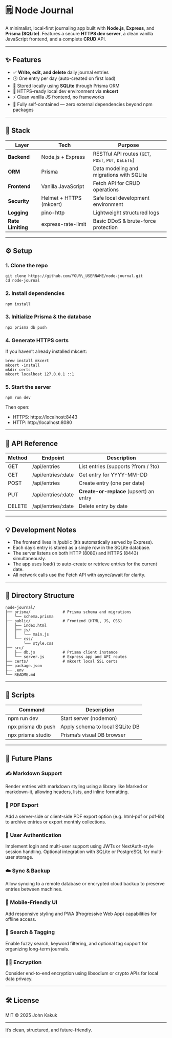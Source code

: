 # 🗒️ Node Journal

A minimalist, local-first journaling app built with **Node.js**, **Express**, and **Prisma (SQLite)**. Features a secure **HTTPS dev server**, a clean vanilla JavaScript frontend, and a complete **CRUD** API.

---- 

## ✨ Features
- ✅ **Write, edit, and delete** daily journal entries
- 🕓 One entry per day (auto-created on first load)
- 💾 Stored locally using **SQLite** through Prisma ORM
- 🔐 HTTPS-ready local dev environment via **mkcert**
- ⚡ Clean vanilla JS frontend, no frameworks
- 🧠 Fully self-contained — zero external dependencies beyond npm packages

---- 

## 🧩 Stack

| Layer             | Tech                    | Purpose                                             |
| ----------------- | ----------------------- | --------------------------------------------------- |
| **Backend**       | Node.js + Express       | RESTful API routes (`GET`, `POST`, `PUT`, `DELETE`) |
| **ORM**           | Prisma                  | Data modeling and migrations with SQLite            |
| **Frontend**      | Vanilla JavaScript      | Fetch API for CRUD operations                       |
| **Security**      | Helmet + HTTPS (mkcert) | Safe local development environment                  |
| **Logging**       | pino-http               | Lightweight structured logs                         |
| **Rate Limiting** | express-rate-limit      | Basic DDoS & brute-force protection                 |

---- 

## ⚙️ Setup

### 1. Clone the repo
	git clone https://github.com/YOUR\_USERNAME/node-journal.git
	cd node-journal

### 2. Install dependencies
	npm install

### 3. Initialize Prisma & the database
	npx prisma db push

### 4. Generate HTTPS certs
If you haven’t already installed mkcert:

	brew install mkcert
	mkcert -install
	mkdir certs
	mkcert localhost 127.0.0.1 ::1

### 5. Start the server
	npm run dev

Then open:
- HTTPS: https://localhost:8443
- HTTP: http://localhost:8080

---- 

## 🧠 API Reference

| **Method** | **Endpoint**       | **Description**                         |
| ---------- | ------------------ | --------------------------------------- |
| GET        | /api/entries       | List entries (supports ?from / ?to)     |
| GET        | /api/entries/:date | Get entry for YYYY-MM-DD                |
| POST       | /api/entries       | Create entry (one per date)             |
| PUT        | /api/entries/:date | **Create-or-replace** (upsert) an entry |
| DELETE     | /api/entries/:date | Delete entry by date                    |

---- 

## 💡 Development Notes
- The frontend lives in /public (it’s automatically served by Express).
- Each day’s entry is stored as a single row in the SQLite database.
- The server listens on both HTTP (8080) and HTTPS (8443) simultaneously.
- The app uses load() to auto-create or retrieve entries for the current date.
- All network calls use the Fetch API with async/await for clarity.

---- 

## 🧱 Directory Structure

    node-journal/
    ├── prisma/              # Prisma schema and migrations
    │   └── schema.prisma
    ├── public/              # Frontend (HTML, JS, CSS)
    │   ├── index.html
    │   ├── js/
    │   │   └── main.js
    │   └── css/
    │       └── style.css
    ├── src/
    │   ├── db.js            # Prisma client instance
    │   └── server.js        # Express app and API routes
    ├── certs/               # mkcert local SSL certs
    ├── package.json
    ├── .env
    └── README.md

---- 

## 🧰 Scripts

| **Command**        | **Description**                 |
| ------------------ | ------------------------------- |
| npm run dev        | Start server (nodemon)          |
| npx prisma db push | Apply schema to local SQLite DB |
| npx prisma studio  | Prisma’s visual DB browser      |

---- 

## 🚀 Future Plans

### ✍️ Markdown Support

Render entries with markdown styling using a library like Marked or markdown-it, allowing headers, lists, and inline formatting.

### 🧾 PDF Export

Add a server-side or client-side PDF export option (e.g. html-pdf or pdf-lib) to archive entries or export monthly collections.

### 👤 User Authentication

Implement login and multi-user support using JWTs or NextAuth-style session handling.
Optional integration with SQLite or PostgreSQL for multi-user storage.

### ☁️ Sync & Backup

Allow syncing to a remote database or encrypted cloud backup to preserve entries between machines.

### 📱 Mobile-Friendly UI

Add responsive styling and PWA (Progressive Web App) capabilities for offline access.

### 🧠 Search & Tagging

Enable fuzzy search, keyword filtering, and optional tag support for organizing long-term journals.

### 🕵️‍♂️ Encryption

Consider end-to-end encryption using libsodium or crypto APIs for local data privacy.

---- 

## 🛠️ License

MIT © 2025 John Kakuk

---- 

It’s clean, structured, and future-friendly.